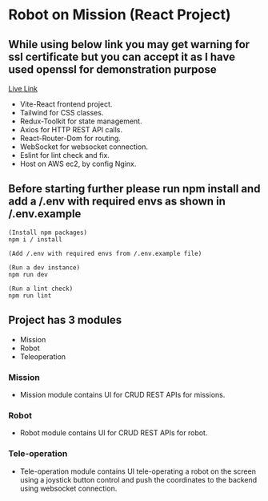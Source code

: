 # Robot on Mission (React Project)

## While using below link you may get warning for ssl certificate but you can accept it as I have used openssl for demonstration purpose

[Live Link](https://ec2-13-127-133-231.ap-south-1.compute.amazonaws.com)

- Vite-React frontend project.
- Tailwind for CSS classes.
- Redux-Toolkit for state management.
- Axios for HTTP REST API calls.
- React-Router-Dom for routing.
- WebSocket for websocket connection.
- Eslint for lint check and fix.
- Host on AWS ec2, by config Nginx.

## Before starting further please run npm install and add a /.env with required envs as shown in /.env.example

    (Install npm packages)
    npm i / install

    (Add /.env with required envs from /.env.example file)

    (Run a dev instance)
    npm run dev

    (Run a lint check)
    npm run lint

## Project has 3 modules

- Mission
- Robot
- Teleoperation

### Mission

- Mission module contains UI for CRUD REST APIs for missions.

### Robot

- Robot module contains UI for CRUD REST APIs for robot.

### Tele-operation

- Tele-operation module contains UI tele-operating a robot on the screen using a joystick button control and push the coordinates to the backend using websocket connection.
